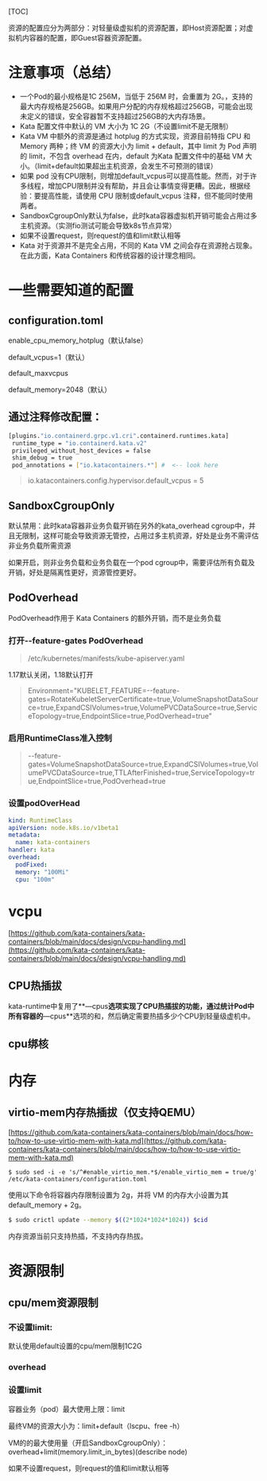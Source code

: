  [TOC]

 资源的配置应分为两部分：对轻量级虚拟机的资源配置，即Host资源配置；对虚拟机内容器的配置，即Guest容器资源配置。


# 注意事项（总结）
- 一个Pod的最小规格是1C 256M，当低于 256M 时，会重置为 2G。，支持的最大内存规格是256GB。如果用户分配的内存规格超过256GB，可能会出现未定义的错误，安全容器暂不支持超过256GB的大内存场景。
- Kata 配置文件中默认的 VM 大小为 1C 2G（不设置limit不是无限制）
- Kata VM 中额外的资源是通过 hotplug 的方式实现，资源目前特指 CPU 和 Memory 两种；终 VM 的资源大小为 limit + default，其中 limit 为 Pod 声明的 limit，不包含 overhead 在内，default 为Kata 配置文件中的基础 VM 大小。（limit+default如果超出主机资源，会发生不可预测的错误）
- 如果 pod 没有CPU限制，则增加default_vcpus可以提高性能。然而，对于许多线程，增加CPU限制并没有帮助，并且会让事情变得更糟。因此，根据经验：要提高性能，请使用 CPU 限制或default_vcpus 注释，但不能同时使用两者。 
- SandboxCgroupOnly默认为false，此时kata容器虚拟机开销可能会占用过多主机资源。（实测fio测试可能会导致k8s节点异常）
- 如果不设置request，则request的值和limit默认相等
- Kata 对于资源并不是完全占用，不同的 Kata VM 之间会存在资源抢占现象。在此方面，Kata Containers 和传统容器的设计理念相同。



# 一些需要知道的配置

## configuration.toml

enable_cpu_memory_hotplug（默认false）

default_vcpus=1（默认）

default_maxvcpus

default_memory=2048（默认）

## 通过注释修改配置：
```bash
[plugins."io.containerd.grpc.v1.cri".containerd.runtimes.kata]
 runtime_type = "io.containerd.kata.v2"
 privileged_without_host_devices = false
 shim_debug = true
 pod_annotations = ["io.katacontainers.*"] #  <-- look here
```

>  io.katacontainers.config.hypervisor.default_vcpus = 5

## SandboxCgroupOnly

默认禁用：此时kata容器非业务负载开销在另外的kata_overhead cgroup中，并且无限制，这样可能会导致资源无管控，占用过多主机资源，好处是业务不需评估非业务负载所需资源

如果开启，则非业务负载和业务负载在一个pod cgroup中，需要评估所有负载及开销，好处是隔离性更好，资源管控更好。

## PodOverhead
PodOverhead作用于 Kata Containers 的额外开销，而不是业务负载

### 打开--feature-gates PodOverhead

> /etc/kubernetes/manifests/kube-apiserver.yaml

1.17默认关闭，1.18默认打开

> Environment="KUBELET_FEATURE=--feature-gates=RotateKubeletServerCertificate=true,VolumeSnapshotDataSource=true,ExpandCSIVolumes=true,VolumePVCDataSource=true,ServiceTopology=true,EndpointSlice=true,PodOverhead=true"

### 启用RuntimeClass准入控制

> --feature-gates=VolumeSnapshotDataSource=true,ExpandCSIVolumes=true,VolumePVCDataSource=true,TTLAfterFinished=true,ServiceTopology=true,EndpointSlice=true,PodOverhead=true

### 设置podOverHead

```yaml
kind: RuntimeClass
apiVersion: node.k8s.io/v1beta1
metadata:
  name: kata-containers
handler: kata
overhead:
  podFixed:
  memory: "100Mi"
  cpu: "100m"
```



# vcpu

[https://github.com/kata-containers/kata-containers/blob/main/docs/design/vcpu-handling.md](https://github.com/kata-containers/kata-containers/blob/main/docs/design/vcpu-handling.md)

## CPU热插拔

kata-runtime中复用了**—cpus**选项实现了CPU热插拔的功能，通过统计Pod中所有容器的**—cpus**选项的和，然后确定需要热插多少个CPU到轻量级虚机中。



## cpu绑核

# 内存


## virtio-mem内存热插拔（仅支持QEMU）
[https://github.com/kata-containers/kata-containers/blob/main/docs/how-to/how-to-use-virtio-mem-with-kata.md](https://github.com/kata-containers/kata-containers/blob/main/docs/how-to/how-to-use-virtio-mem-with-kata.md)

```
$ sudo sed -i -e 's/^#enable_virtio_mem.*$/enable_virtio_mem = true/g' /etc/kata-containers/configuration.toml
```



使用以下命令将容器内存限制设置为 2g，并将 VM 的内存大小设置为其 default_memory + 2g。
```bash
$ sudo crictl update --memory $((2*1024*1024*1024)) $cid
```

内存资源当前只支持热插，不支持内存热拔。


# 资源限制

## cpu/mem资源限制

### 不设置limit:
默认使用default设置的cpu/mem限制1C2G

### overhead

### 设置limit

容器业务（pod）最大使用上限：limit

最终VM的资源大小为：limit+default（lscpu、free -h）

VM的的最大使用量（开启SandboxCgroupOnly）：overhead+limit(memory.limit_in_bytes)(describe node) 

如果不设置request，则request的值和limit默认相等

